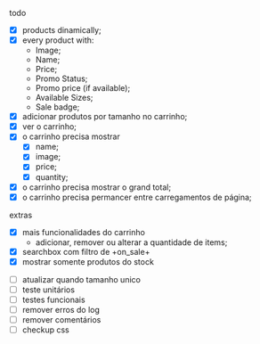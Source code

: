 todo

- [x] products dinamically;
- [x] every product with:
  - Image;
  - Name;
  - Price;
  - Promo Status;
  - Promo price (if available);
  - Available Sizes;
  - Sale badge;
- [x] adicionar produtos por tamanho no carrinho;
- [x] ver o carrinho;
- [x] o carrinho precisa mostrar
  - [x] name;
  - [x] image;
  - [x] price;
  - [x] quantity;
- [x] o carrinho precisa mostrar o grand total;
- [x] o carrinho precisa permancer entre carregamentos de página;

extras

- [x] mais funcionalidades do carrinho
  - adicionar, remover ou alterar a quantidade de items;
- [x] searchbox com filtro de +on_sale+
- [x] mostrar somente produtos do stock

* [ ] atualizar quando tamanho unico
* [ ] teste unitários
* [ ] testes funcionais
* [ ] remover erros do log
* [ ] remover comentários
* [ ] checkup css
